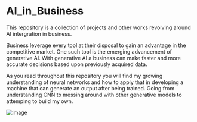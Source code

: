 # AI_in_Business
This repository is a collection of projects and other works revolving around AI intergration in business.

Business leverage every tool at their disposal to gain an advantage in the competitive market. One such tool is the emerging advancement of generative AI. With generative AI a
business can make faster and more accurate decisions based upon previously acquired data.

As you read throughout this repository you will find my growing understanding of neural networks and how to apply that in developing a machine that can generate an output after 
being trained. Going from understanding CNN to messing around with other generative models to attemping to build my own. 

![image](https://github.com/Bee-Chang/AI_in_Business/assets/131725342/52f7a6f5-f6c4-4a4f-9365-e25608bb9a18)
